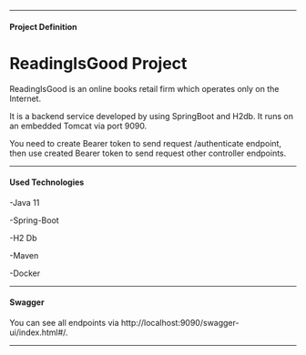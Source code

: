 -------------------------------------
#### **Project Definition**
# ReadingIsGood Project
ReadingIsGood is an online books retail firm which operates only on the Internet.

It is a backend service developed by using SpringBoot and H2db. It runs on an embedded Tomcat via port 9090.

You need to create Bearer token to send request /authenticate endpoint, then use created Bearer token to send request other controller endpoints.


-------------------------------------

#### Used Technologies

-Java 11

-Spring-Boot

-H2 Db

-Maven

-Docker

-------------------------------------

#### Swagger

You can see all endpoints via http://localhost:9090/swagger-ui/index.html#/.


-------------------------------------
